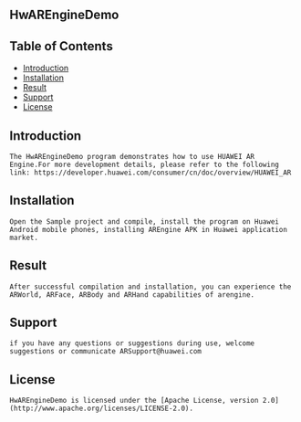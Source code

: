 ## HwAREngineDemo


## Table of Contents

 * [Introduction](#introduction)
 * [Installation](#installation)
 * [Result](#Result)
 * [Support](#Support)
 * [License](#license)

## Introduction
    The HwAREngineDemo program demonstrates how to use HUAWEI AR Engine.For more development details, please refer to the following link: https://developer.huawei.com/consumer/cn/doc/overview/HUAWEI_AR

## Installation
    Open the Sample project and compile, install the program on Huawei Android mobile phones, installing AREngine APK in Huawei application market.

## Result
    After successful compilation and installation, you can experience the ARWorld, ARFace, ARBody and ARHand capabilities of arengine.

## Support
    if you have any questions or suggestions during use, welcome suggestions or communicate ARSupport@huawei.com

##  License
    HwAREngineDemo is licensed under the [Apache License, version 2.0](http://www.apache.org/licenses/LICENSE-2.0).
